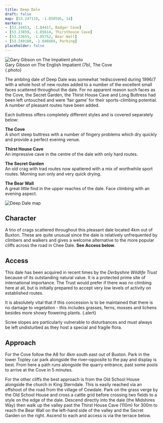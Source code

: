 ```yaml
---
title: Deep Dale
draft: false
map: [53.247119, -1.850595, 14]
markers:
- [53.24453, -1.84417, Badger Cove]
- [53.23859, -1.85614, Thirsthouse Cave]
- [53.23655, -1.85752, Bear Wall]
- [53.249180, -1.846669, Parking]
placeholder: false
---
```



![Gary Gibson on The Impatient photo](/img/peak/buxton/impatient.jpg)  
Gary Gibson on The English Impatient (7b), The Cove  
{.photo}

The ambling dale of Deep Dale was somewhat ‘rediscovered during 1996/7 with a whole host of new routes added to a number of the excellent small faces scattered throughout the dale. For no apparent reason such faces as the Cove, the Secret Garden, the Thirst House Cave and Long Buttress had been left untouched and were ‘fair game’ for their sports-climbing potential. A number of pleasant routes have been added.

Each buttress offers completely different styles and is covered separately below:

**The Cove**  
A short steep buttress with a number of fingery problems which dry quickly and provide a perfect evening venue.

**Thirst House Cave**  
An impressive cave in the centre of the dale with only hard routes.

**The Secret Garden**  
An old crag with trad routes now spattered with a mix of worthwhile sport routes. Morning sun only and very quick drying.

**The Bear Wall**  
A great little find in the upper reaches of the dale. Face climbing with an evening aspect.

![Deep Dale map](/img/peak/buxton/deepmap.gif)

## Character

A trio of crags scattered throughout this pleasant dale located 4km out of Buxton. These are quite unusual since the dale is relatively unfrequented by climbers and walkers and gives a welcome alternative to the more popular cliffs across the road in Chee Dale. **See Access below**.

## Access

This dale has been acquired in recent times by the _Derbyshire Wildlife Trust_ because of its outstanding natural value. It is a protected prime site of international importance. The Trust would prefer if there was no climbing here at all, but is initially prepared to accept very low levels of activity on established routes.

It is absolutely vital that if this concession is to be maintained that there is no damage to vegetation - this includes grasses, ferns, mosses and lichens besides more showy flowering plants.
{.alert}

Scree slopes are particularly vulnerable to disturbances and must always be left undisturbed as they host a special and fragile flora.

## Approach

For the Cove follow the A6 for 4km south east out of Buxton. Park in the lower Topley car park alongside the river–opposite to the pay and display is best. From here a path runs alongside the quarry entrance, past some pools to arrive at the Cove in 5 minutes.

For the other cliffs the best approach is from the Old School House alongside the church in King Sterndale. This is easily reached via an offshoot of the road from the village of Cowdale. Park on the grass verge by the Old School House and cross a cattle grid before crossing two fields to a style on the edge of the dale. Descend directly into the dale (the Midshires Way) then walk up the valley past the Thirst House Cave (110m) for 300m to reach the Bear Wall on the left-hand side of the valley and the Secret Garden on the right. Ascend to each and access is via the terrace below.
